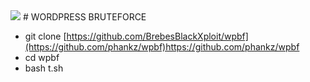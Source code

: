 <img src="https://j.top4top.io/p_2185svekl0.jpg">
# WORDPRESS BRUTEFORCE


* git clone [https://github.com/BrebesBlackXploit/wpbf](https://github.com/phankz/wpbf)https://github.com/phankz/wpbf
* cd wpbf
* bash t.sh

